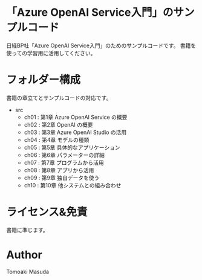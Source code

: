 # 「Azure OpenAI Service入門」のサンプルコード

日経BP社「Azure OpenAI Service入門」のためのサンプルコードです。
書籍を使っての学習用に活用してください。

# フォルダー構成

書籍の章立てとサンプルコードの対応です。

- src
    - ch01 : 第1章 Azure OpenAI Service の概要
    - ch02 : 第2章 OpenAI の概要
    - ch03 : 第3章 Azure OpenAI Studio の活用
    - ch04 : 第4章 モデルの種類
    - ch05 : 第5章 具体的なアプリケーション
    - ch06 : 第6章 パラメーターの詳細
    - ch07 : 第7章 プログラムから活用
    - ch08 : 第8章 アプリから活用
    - ch09 : 第9章 独自データを使う
    - ch10 : 第10章 他システムとの組み合わせ

# ライセンス&免責

書籍に準じます。

# Author

Tomoaki Masuda

